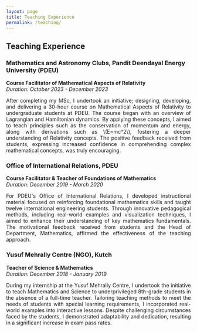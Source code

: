 ```yaml
---
layout: page
title: Teaching Experience
permalink: /teaching/
---
```



## Teaching Experience

### Mathematics and Astronomy Clubs, Pandit Deendayal Energy University (PDEU)
**Course Facilitator of Mathematical Aspects of Relativity**  
*Duration: October 2023 - December 2023*

<div style="text-align: justify;"> 
After completing my MSc, I undertook an initiative; designing, developing, and delivering a 30-hour course on Mathematical Aspects of Relativity to undergraduate students at PDEU. The course began with an overview of Lagrangian and Hamiltonian dynamics. By applying these concepts, I aimed to teach principles such as the conservation of momentum and energy, along with derivations such as \(E=mc^2\), fostering a deeper understanding of Relativity concepts. The positive feedback received from students, expressing increased confidence in comprehending complex mathematical concepts, was truly encouraging.
</div>

### Office of International Relations, PDEU
**Course Facilitator & Teacher of Foundations of Mathematics**  
*Duration: December 2019 - March 2020*

<div style="text-align: justify;"> 
For PDEU's Office of International Relations, I developed instructional material focused on reinforcing foundational mathematics skills and taught twelve international engineering students. Through innovative pedagogical methods, including real-world examples and visualization techniques, I aimed to enhance their understanding of key mathematics fundamentals. The motivational feedback received from students and the Head of Department, Mathematics, affirmed the effectiveness of the teaching approach.
</div>

### Yusuf Mehrally Centre (NGO), Kutch
**Teacher of Science & Mathematics**  
*Duration: December 2018 - January 2019*

<div style="text-align: justify;"> 
During my internship at the Yusuf Mehrally Centre, I undertook the initiative to teach Mathematics and Science to underprivileged 8th-grade students in the absence of a full-time teacher. Tailoring teaching methods to meet the needs of students with special learning requirements, I incorporated real-world examples into interactive lessons. Despite challenging circumstances faced by the students, I demonstrated adaptability and dedication, resulting in a significant increase in exam pass rates.
</div>

